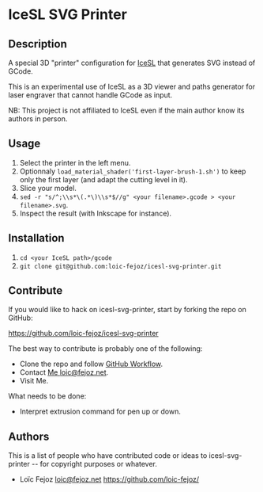 IceSL SVG Printer
=================

Description
-----------

A special 3D "printer" configuration for [IceSL](http://www.loria.fr/~slefebvr/icesl/) that generates SVG instead of GCode.

This is an experimental use of IceSL as a 3D viewer and paths generator for laser engraver that cannot handle GCode as input.

NB: This project is not affiliated to IceSL even if the main author know its authors in person.

Usage
-----

1. Select the printer in the left menu.
2. Optionnaly `load_material_shader('first-layer-brush-1.sh')` to keep only the first layer (and adapt the cutting level in it). 
3. Slice your model.
4. `sed -r "s/^;\\s*\(.*\)\\s*$//g" <your filename>.gcode > <your filename>.svg`.
5. Inspect the result (with Inkscape for instance).

Installation
------------

1. `cd <your IceSL path>/gcode`
2. `git clone git@github.com:loic-fejoz/icesl-svg-printer.git`

Contribute
----------

If you would like to hack on icesl-svg-printer, start by forking the repo on GitHub:

https://github.com/loic-fejoz/icesl-svg-printer

The best way to contribute is probably one of the following:

* Clone the repo and follow [GitHub
  Workflow](https://guides.github.com/introduction/flow/index.html).
* Contact [Me <loic@fejoz.net>](mailto:loic@fejoz.net).
* Visit Me.

What needs to be done:

* Interpret extrusion command for pen up or down.

Authors
-------

This is a list of people who have contributed code or ideas to icesl-svg-printer --
for copyright purposes or whatever.

* Loïc Fejoz <loic@fejoz.net> <https://github.com/loic-fejoz/>
